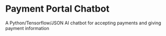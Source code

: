 # Payment Portal Chatbot
 A Python/Tensorflow/JSON AI chatbot for accepting payments and giving payment information
